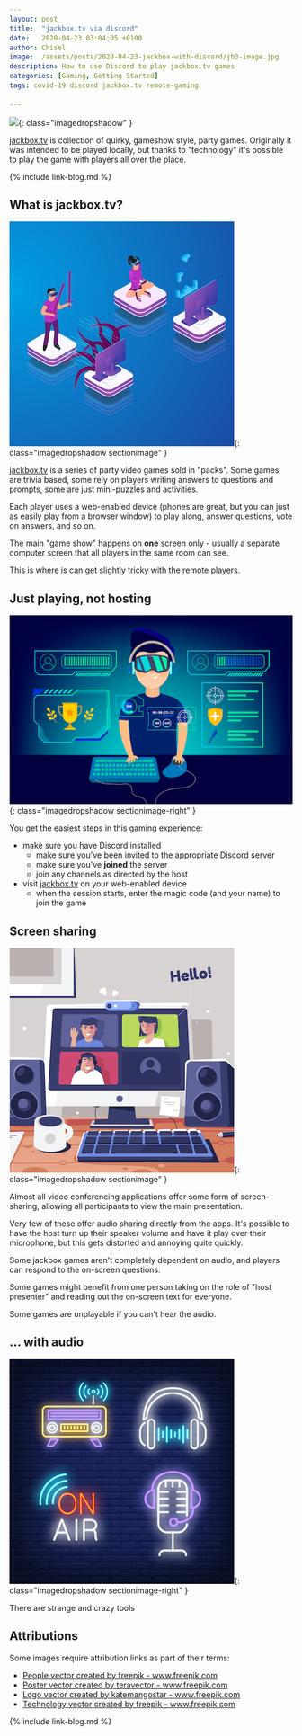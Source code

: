 ```yaml
---
layout: post
title:  "jackbox.tv via discord"
date:   2020-04-23 03:04:05 +0100
author: Chisel
image:  /assets/posts/2020-04-23-jackbox-with-discord/jb3-image.jpg
description: How to use Discord to play jackbox.tv games
categories: [Gaming, Getting Started]
tags: covid-19 discord jackbox.tv remote-gaming

---
```


![]({{page.image}}){: class="imagedropshadow" }

[jackbox.tv](https://www.jackboxgames.com/) is collection of quirky, gameshow
style, party games. Originally it was intended to be played locally, but thanks
to "technology" it's possible to play the game with players all over the place.

<!--more-->

<!-- START doctoc generated TOC please keep comment here to allow auto update -->
<!-- END doctoc generated TOC please keep comment here to allow auto update -->

{% include link-blog.md %}
## What is jackbox.tv?

![image](/assets/posts/2020-04-23-jackbox-with-discord/gaming-virtual-reality-3d.jpg){: class="imagedropshadow sectionimage" }

[jackbox.tv](https://www.jackboxgames.com/) is a series of party video games
sold in "packs". Some games are trivia based, some rely on players writing
answers to questions and prompts, some are just mini-puzzles and activities.

Each player uses a web-enabled device (phones are great, but you can just as
easily play from a browser window) to play along, answer questions, vote on
answers, and so on.

The main "game show" happens on **one** screen only - usually a separate
computer screen that all players in the same room can see.

This is where is can get slightly tricky with the remote players.

## Just playing, not hosting

![image](/assets/posts/2020-04-23-jackbox-with-discord/online-games-concept.jpg){: class="imagedropshadow sectionimage-right" }

You get the easiest steps in this gaming experience:

- make sure you have Discord installed
  - make sure you've been invited to the appropriate Discord server
  - make sure you've **joined** the server
  - join any channels as directed by the host
- visit [jackbox.tv](https://jackbox.tv) on your web-enabled device
  - when the session starts, enter the magic code (and your name) to join the game


## Screen sharing

![image](/assets/posts/2020-04-23-jackbox-with-discord/friends-computer-video-calling.jpg){: class="imagedropshadow sectionimage" }

Almost all video conferencing applications offer some form of screen-sharing,
allowing all participants to view the main presentation.

Very few of these offer audio sharing directly from the apps. It's possible to
have the host turn up their speaker volume and have it play over their
microphone, but this gets distorted and annoying quite quickly.

Some jackbox games aren't completely dependent on audio, and players can
respond to the on-screen questions.

Some games might benefit from one person taking on the role of "host presenter"
and reading out the on-screen text for everyone.

Some games are unplayable if you can't hear the audio.

## ... with audio

![image](/assets/posts/2020-04-23-jackbox-with-discord/headphones-radio-microphone-neon-signs-set.jpg){: class="imagedropshadow sectionimage-right" }

There are strange and crazy tools

## Attributions

Some images require attribution links as part of their terms:

- <a href="https://www.freepik.com/free-photos-vectors/people">People vector created by freepik - www.freepik.com</a>
- <a href="https://www.freepik.com/free-photos-vectors/poster">Poster vector created by teravector - www.freepik.com</a>
- <a href="https://www.freepik.com/free-photos-vectors/logo">Logo vector created by katemangostar - www.freepik.com</a>
- <a href="https://www.freepik.com/free-photos-vectors/technology">Technology vector created by freepik - www.freepik.com</a>

{% include link-blog.md %}
